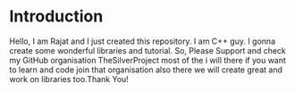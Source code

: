 # Introduction

Hello, I am Rajat and I just created this repository. I am C++ guy. I gonna
create some wonderful libraries and tutorial. So, Please Support and 
check my GitHub organisation TheSilverProject most of the i will there if 
you want to learn and code join that organisation also there we will create great 
and work on libraries too.Thank You!
